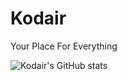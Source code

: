 # Kodair
Your Place For Everything

![Kodair's GitHub stats](https://github-readme-stats.vercel.app/api?username=Farwalker3&show_icons=true&theme=cobalt)
